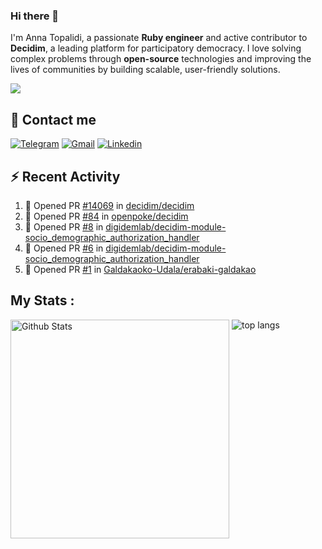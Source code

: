 ### Hi there 👋

I'm Anna Topalidi, a passionate **Ruby engineer** and active contributor to **Decidim**, a leading platform for participatory democracy. I love solving complex problems through **open-source** technologies and improving the lives of communities by building scalable, user-friendly solutions.

<img src="https://komarev.com/ghpvc/?username=antopalidi&color=blueviolet&style=for-the-badge">

## 📩 Contact me 
[![Telegram](https://img.shields.io/badge/Telegram-2CA5E0?style=for-the-badge&logo=telegram&logoColor=white)](https://t.me/anna_top)
[![Gmail](https://img.shields.io/badge/email-D14836?style=for-the-badge&logo=gmail&logoColor=white)](mailto:topalididev@gmail.com)
[![Linkedin](https://img.shields.io/badge/LinkedIn-0077B5?style=for-the-badge&logo=linkedin&logoColor=white)](https://www.linkedin.com/in/topalidi/)
<!-- [![Codewars](https://img.shields.io/badge/Codewars-B1361E?style=for-the-badge&logo=Codewars&logoColor=white)](https://www.codewars.com/users/antopalidi) -->

## :zap: Recent Activity

<!--START_SECTION:activity-->
1. 💪 Opened PR [#14069](https://github.com/decidim/decidim/pull/14069) in [decidim/decidim](https://github.com/decidim/decidim)
2. 💪 Opened PR [#84](https://github.com/openpoke/decidim/pull/84) in [openpoke/decidim](https://github.com/openpoke/decidim)
3. 💪 Opened PR [#8](https://github.com/digidemlab/decidim-module-socio_demographic_authorization_handler/pull/8) in [digidemlab/decidim-module-socio_demographic_authorization_handler](https://github.com/digidemlab/decidim-module-socio_demographic_authorization_handler)
4. 💪 Opened PR [#6](https://github.com/digidemlab/decidim-module-socio_demographic_authorization_handler/pull/6) in [digidemlab/decidim-module-socio_demographic_authorization_handler](https://github.com/digidemlab/decidim-module-socio_demographic_authorization_handler)
5. 💪 Opened PR [#1](https://github.com/Galdakaoko-Udala/erabaki-galdakao/pull/1) in [Galdakaoko-Udala/erabaki-galdakao](https://github.com/Galdakaoko-Udala/erabaki-galdakao)
<!--END_SECTION:activity-->

## My Stats :
<!--
<img alt="activity" src="https://streak-stats.demolab.com?user=antopalidi" />
-->
<div>
<img align="top" width="350px" alt="Github Stats" src="https://github-readme-stats-git-master-antopalidis-projects.vercel.app/api?username=antopalidi&count_private=true&show_icons=true&hide_border=true" />
<img align="top" alt="top langs" src="https://github-readme-stats-git-master-antopalidis-projects.vercel.app/api/top-langs/?username=antopalidi&layout=compact" />
 </div>

<!--
**antopalidi/antopalidi** is a ✨ _special_ ✨ repository because its `README.md` (this file) appears on your GitHub profile.
-->
